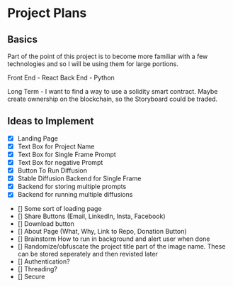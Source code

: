 # Project Plans

## Basics
Part of the point of this project is to become more familiar with a few technologies and so I will
be using them for large portions.

Front End - React
Back End - Python

Long Term - I want to find a way to use a solidity smart contract. Maybe create ownership on the
blockchain, so the Storyboard could be traded.

## Ideas to Implement
 - [x] Landing Page
 - [x] Text Box for Project Name
 - [x] Text Box for Single Frame Prompt
 - [x] Text Box for negative Prompt
 - [x] Button To Run Diffusion
 - [x] Stable Diffusion Backend for Single Frame
 - [x] Backend for storing multiple prompts
 - [x] Backend for running multiple diffusions
 - [] Some sort of loading page
 - [] Share Buttons (Email, LinkedIn, Insta, Facebook)
 - [] Download button
 - [] About Page (What, Why, Link to Repo, Donation Button)
 - [] Brainstorm How to run in background and alert user when done
 - [] Randomize/obfuscate the project title part of the image name. These can be stored seperately and then revisted later
 - [] Authentication?
 - [] Threading?
 - [] Secure